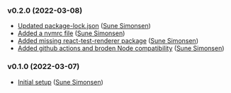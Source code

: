 ### v0.2.0 (2022-03-08)

- [Updated package-lock.json](https://github.com/sunesimonsen/reactive-variable/commit/061b0928026308b2698a4020514bbc91aabb2423) ([Sune Simonsen](mailto:sune@we-knowhow.dk))
- [Added a nvmrc file](https://github.com/sunesimonsen/reactive-variable/commit/b9450b5b810e6dc8d27eaa11adfb0a771b06f9c2) ([Sune Simonsen](mailto:sune@we-knowhow.dk))
- [Added missing react-test-renderer package](https://github.com/sunesimonsen/reactive-variable/commit/84a175874354e2e38d036be3e695c573dcf912c0) ([Sune Simonsen](mailto:sune@we-knowhow.dk))
- [Added github actions and broden Node compatibility](https://github.com/sunesimonsen/reactive-variable/commit/1be0fcfdfb5a89decde958b0abab8e9d38fee46f) ([Sune Simonsen](mailto:sune@we-knowhow.dk))

### v0.1.0 (2022-03-07)

- [Initial setup](https://github.com/sunesimonsen/reactive-variable/commit/d602fbedc5501686c235d29793df778a6efe8822) ([Sune Simonsen](mailto:sune@we-knowhow.dk))
